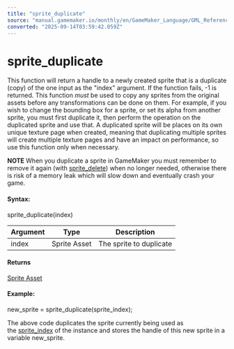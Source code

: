 ```yaml
---
title: "sprite_duplicate"
source: "manual.gamemaker.io/monthly/en/GameMaker_Language/GML_Reference/Asset_Management/Sprites/Sprite_Manipulation/sprite_duplicate.htm"
converted: "2025-09-14T03:59:42.059Z"
---
```


# sprite\_duplicate

This function will return a handle to a newly created sprite that is a duplicate (copy) of the one input as the "index" argument. If the function fails, -1 is returned. This function _must_ be used to copy any sprites from the original assets before any transformations can be done on them. For example, if you wish to change the bounding box for a sprite, or set its alpha from another sprite, you must first duplicate it, then perform the operation on the duplicated sprite and use that. A duplicated sprite will be places on its own unique texture page when created, meaning that duplicating multiple sprites will create multiple texture pages and have an impact on performance, so use this function only when necessary.

**NOTE** When you duplicate a sprite in GameMaker you must remember to remove it again (with [sprite\_delete](sprite_delete.md)) when no longer needed, otherwise there is risk of a memory leak which will slow down and eventually crash your game.

#### Syntax:

sprite\_duplicate(index)

| Argument | Type | Description |
| --- | --- | --- |
| index | Sprite Asset | The sprite to duplicate |

#### Returns

[Sprite Asset](../../../../../The_Asset_Editors/Sprites.md)

#### Example:

new\_sprite = sprite\_duplicate(sprite\_index);

The above code duplicates the sprite currently being used as the [sprite\_index](../Sprite_Instance_Variables/sprite_index.md) of the instance and stores the handle of this new sprite in a variable new\_sprite.